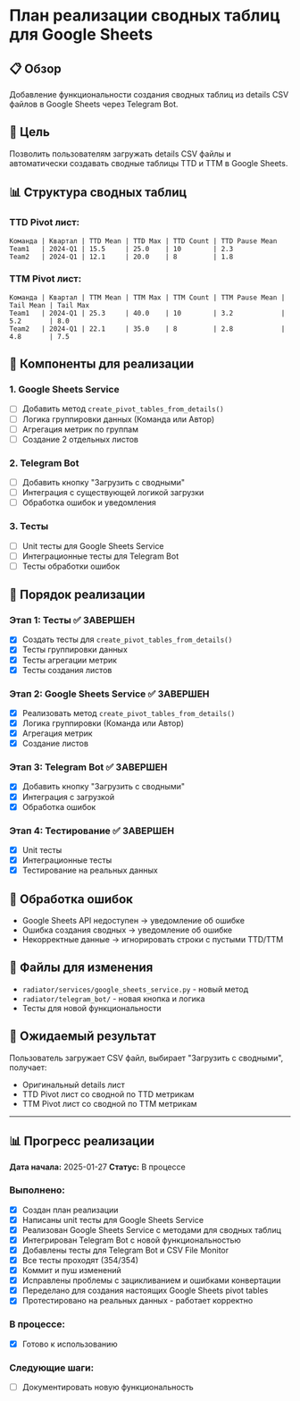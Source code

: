 # План реализации сводных таблиц для Google Sheets

## 📋 Обзор
Добавление функциональности создания сводных таблиц из details CSV файлов в Google Sheets через Telegram Bot.

## 🎯 Цель
Позволить пользователям загружать details CSV файлы и автоматически создавать сводные таблицы TTD и TTM в Google Sheets.

## 📊 Структура сводных таблиц

### TTD Pivot лист:
```
Команда | Квартал | TTD Mean | TTD Max | TTD Count | TTD Pause Mean
Team1   | 2024-Q1 | 15.5     | 25.0    | 10        | 2.3
Team2   | 2024-Q1 | 12.1     | 20.0    | 8         | 1.8
```

### TTM Pivot лист:
```
Команда | Квартал | TTM Mean | TTM Max | TTM Count | TTM Pause Mean | Tail Mean | Tail Max
Team1   | 2024-Q1 | 25.3     | 40.0    | 10        | 3.2            | 5.2       | 8.0
Team2   | 2024-Q1 | 22.1     | 35.0    | 8         | 2.8            | 4.8       | 7.5
```

## 🔧 Компоненты для реализации

### 1. Google Sheets Service
- [ ] Добавить метод `create_pivot_tables_from_details()`
- [ ] Логика группировки данных (Команда или Автор)
- [ ] Агрегация метрик по группам
- [ ] Создание 2 отдельных листов

### 2. Telegram Bot
- [ ] Добавить кнопку "Загрузить с сводными"
- [ ] Интеграция с существующей логикой загрузки
- [ ] Обработка ошибок и уведомления

### 3. Тесты
- [ ] Unit тесты для Google Sheets Service
- [ ] Интеграционные тесты для Telegram Bot
- [ ] Тесты обработки ошибок

## 📝 Порядок реализации

### Этап 1: Тесты ✅ ЗАВЕРШЕН
- [x] Создать тесты для `create_pivot_tables_from_details()`
- [x] Тесты группировки данных
- [x] Тесты агрегации метрик
- [x] Тесты создания листов

### Этап 2: Google Sheets Service ✅ ЗАВЕРШЕН
- [x] Реализовать метод `create_pivot_tables_from_details()`
- [x] Логика группировки (Команда или Автор)
- [x] Агрегация метрик
- [x] Создание листов

### Этап 3: Telegram Bot ✅ ЗАВЕРШЕН
- [x] Добавить кнопку "Загрузить с сводными"
- [x] Интеграция с загрузкой
- [x] Обработка ошибок

### Этап 4: Тестирование ✅ ЗАВЕРШЕН
- [x] Unit тесты
- [x] Интеграционные тесты
- [x] Тестирование на реальных данных

## 🚨 Обработка ошибок
- Google Sheets API недоступен → уведомление об ошибке
- Ошибка создания сводных → уведомление об ошибке
- Некорректные данные → игнорировать строки с пустыми TTD/TTM

## 📁 Файлы для изменения
- `radiator/services/google_sheets_service.py` - новый метод
- `radiator/telegram_bot/` - новая кнопка и логика
- Тесты для новой функциональности

## 🎯 Ожидаемый результат
Пользователь загружает CSV файл, выбирает "Загрузить с сводными", получает:
- Оригинальный details лист
- TTD Pivot лист со сводной по TTD метрикам
- TTM Pivot лист со сводной по TTM метрикам

---

## 📊 Прогресс реализации

**Дата начала:** 2025-01-27
**Статус:** В процессе

### Выполнено:
- [x] Создан план реализации
- [x] Написаны unit тесты для Google Sheets Service
- [x] Реализован Google Sheets Service с методами для сводных таблиц
- [x] Интегрирован Telegram Bot с новой функциональностью
- [x] Добавлены тесты для Telegram Bot и CSV File Monitor
- [x] Все тесты проходят (354/354)
- [x] Коммит и пуш изменений
- [x] Исправлены проблемы с зацикливанием и ошибками конвертации
- [x] Переделано для создания настоящих Google Sheets pivot tables
- [x] Протестировано на реальных данных - работает корректно

### В процессе:
- [x] Готово к использованию

### Следующие шаги:
- [ ] Документировать новую функциональность
